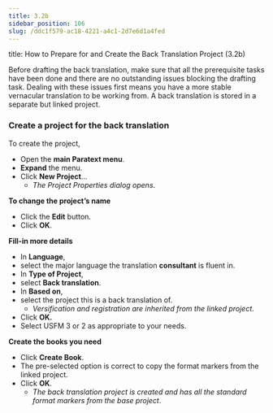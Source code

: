 ```yaml
---
title: 3.2b
sidebar_position: 106
slug: /ddc1f579-ac18-4221-a4c1-2d7e6d1a4fed
---
```




title: How to Prepare for and Create the Back Translation Project (3.2b)


Before drafting the back translation, make sure that all the prerequisite tasks have been done and there are no outstanding issues blocking the drafting task. Dealing with these issues first means you have a more stable vernacular translation to be working from. A back translation is stored in a separate but linked project.


### Create a project for the back translation


To create the project,

- Open the **main Paratext menu**.
- **Expand** the menu.
- Click **New Project**…
	- _The Project Properties dialog opens_.

**To change the project’s name**

- Click the **Edit** button.
- Click **OK**.

**Fill-in more details**

- In **Language**,
- select the major language the translation **consultant** is fluent in.
- In **Type of Project**,
- select **Back translation**.
- In **Based on**,
- select the project this is a back translation of.
	- _Versification and registration are inherited from the linked project_.
- Click **OK.**
- Select USFM 3 or 2 as appropriate to your needs.

**Create the books you need**

- Click **Create Book**.
- The pre-selected option is correct to copy the format markers from the linked project.
- Click **OK**.
	- _The back translation project is created and has all the standard format markers from the base project_.
